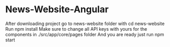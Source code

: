 # News-Website-Angular

After downloading project go to news-website folder with cd news-website
Run npm install
Make sure to change all API keys with yours for the components in ./src/app/core/pages folder
And you are ready just run npm start
